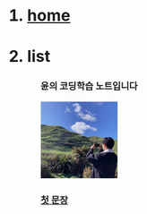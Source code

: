 
<ol>
  <a href="https://zhaoxuyun.github.io/"><h1><li>home</li></h1></a>
  <h1><li>list</li></h1>
<ol/>



<h3>윤의 코딩학습 노트입니다</h3>


<img src="1.jpeg" width="30%">


<a href="2.html"><h3>첫 문장</h3></a>
